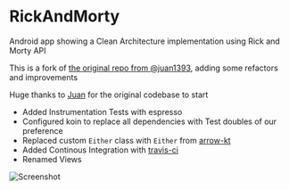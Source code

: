 # RickAndMorty
Android app showing a Clean Architecture implementation using Rick and Morty API

This is a fork of [the original repo from @juan1393][1], adding some refactors and improvements

Huge thanks to [Juan][2] for the original codebase to start

 - Added Instrumentation Tests with espresso
 - Configured koin to replace all dependencies with Test doubles of our preference
 - Replaced custom `Either` class with `Either` from [arrow-kt][3]
 - Added Continous Integration with [travis-ci][4]
 - Renamed Views

![Screenshot](https://github.com/voghDev/RickAndMorty/screenshots/rickandmorty.gif)

[1]: https://github.com/juan1393/RickAndMorty
[2]: https://github.com/juan1393
[3]: https://arrow-kt.io/
[4]: https://travis-ci.com